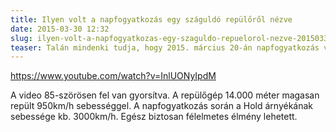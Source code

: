 ```yaml
---
title: Ilyen volt a napfogyatkozás egy száguldó repülőről nézve
date: 2015-03-30 12:32
slug: ilyen-volt-a-napfogyatkozas-egy-szaguldo-repuelorol-nezve-20150330r8
teaser: Talán mindenki tudja, hogy 2015. március 20-án napfogyatkozás volt. Valószínűleg sokan látták is valahonnan a földről. Viszont nem sokaknak adatott meg, hogy ezt az eseményt egy utasszállító repülőgépen éljék át.
---
```


https://www.youtube.com/watch?v=InlUONyIpdM

A video 85-szörösen fel van gyorsítva. A repülőgép 14.000 méter magasan repült 950km/h sebességgel. A napfogyatkozás során a Hold árnyékának sebessége kb. 3000km/h. Egész biztosan félelmetes élmény lehetett.
